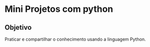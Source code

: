 # Mini Projetos com python

## Objetivo

Praticar e compartilhar o conhecimento usando a linguagem Python.
